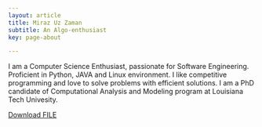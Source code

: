 ```yaml
---
layout: article
title: Miraz Uz Zaman
subtitle: An Algo-enthusiast
key: page-about

---
```


<!-- <img align="left" width="220" height="300" hspace="20" src="../images/profile.jpg"> -->
I am a Computer Science Enthusiast, passionate for Software Engineering. Proficient in Python, JAVA and Linux environment. I like competitive programming and love to solve problems with efficient solutions.
I am a PhD candidate of Computational Analysis and Modeling program at Louisiana Tech Univesity.  

<a id="raw-url" href="https://github.com/zamanmiraz/zamanmiraz.github.io/blob/master/screenshot.jpg">Download FILE</a>
